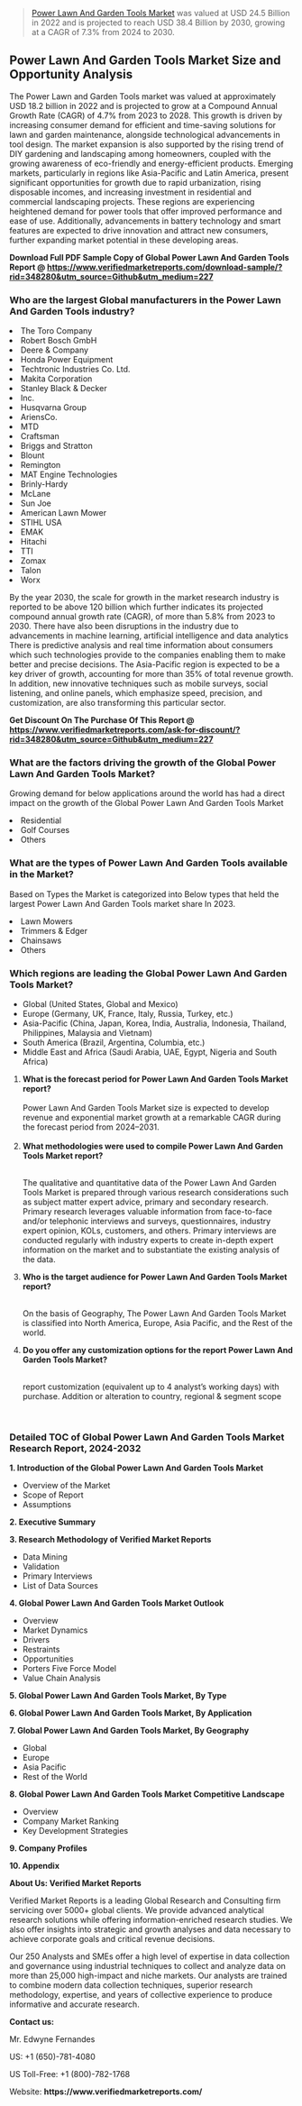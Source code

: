 <blockquote><p><p><a href="https://www.verifiedmarketreports.com/download-sample/?rid=348280&utm_source=Github&utm_medium=227" target="_blank">Power Lawn And Garden Tools Market</a> was valued at USD 24.5 Billion in 2022 and is projected to reach USD 38.4 Billion by 2030, growing at a CAGR of 7.3% from 2024 to 2030.</p></blockquote><p><h2>Power Lawn And Garden Tools Market Size and Opportunity Analysis</h2> The Power Lawn and Garden Tools market was valued at approximately USD 18.2 billion in 2022 and is projected to grow at a Compound Annual Growth Rate (CAGR) of 4.7% from 2023 to 2028. This growth is driven by increasing consumer demand for efficient and time-saving solutions for lawn and garden maintenance, alongside technological advancements in tool design. The market expansion is also supported by the rising trend of DIY gardening and landscaping among homeowners, coupled with the growing awareness of eco-friendly and energy-efficient products. Emerging markets, particularly in regions like Asia-Pacific and Latin America, present significant opportunities for growth due to rapid urbanization, rising disposable incomes, and increasing investment in residential and commercial landscaping projects. These regions are experiencing heightened demand for power tools that offer improved performance and ease of use. Additionally, advancements in battery technology and smart features are expected to drive innovation and attract new consumers, further expanding market potential in these developing areas. </p><p class=""><strong>Download Full PDF Sample Copy of Global Power Lawn And Garden Tools Report @ <a href="https://www.verifiedmarketreports.com/download-sample/?rid=348280&amp;utm_source=Github&amp;utm_medium=227" target="_blank">https://www.verifiedmarketreports.com/download-sample/?rid=348280&amp;utm_source=Github&amp;utm_medium=227</a></strong></p><h3 id="" class="">Who are the largest Global manufacturers in the Power Lawn And Garden Tools industry?</h3><p><li>The Toro Company</li><li> Robert Bosch GmbH</li><li> Deere & Company</li><li> Honda Power Equipment</li><li> Techtronic Industries Co. Ltd.</li><li> Makita Corporation</li><li> Stanley Black & Decker</li><li> Inc.</li><li> Husqvarna Group</li><li> AriensCo.</li><li> MTD</li><li> Craftsman</li><li> Briggs and Stratton</li><li> Blount</li><li> Remington</li><li> MAT Engine Technologies</li><li> Brinly-Hardy</li><li> McLane</li><li> Sun Joe</li><li> American Lawn Mower</li><li> STIHL USA</li><li> EMAK</li><li> Hitachi</li><li> TTI</li><li> Zomax</li><li> Talon</li><li> Worx</li></p><div class=""><div class="" dir="" data-message-author-role="" data-message-id="" data-message-model-slug=""><div class=""><div class=""><div class=""><div class="" dir="" data-message-author-role="" data-message-id="" data-message-model-slug=""><div class=""><div class=""><p>By the year 2030, the scale for growth in the market research industry is reported to be above 120 billion which further indicates its projected compound annual growth rate (CAGR), of more than 5.8% from 2023 to 2030. There have also been disruptions in the industry due to advancements in machine learning, artificial intelligence and data analytics There is predictive analysis and real time information about consumers which such technologies provide to the companies enabling them to make better and precise decisions. The Asia-Pacific region is expected to be a key driver of growth, accounting for more than 35% of total revenue growth. In addition, new innovative techniques such as mobile surveys, social listening, and online panels, which emphasize speed, precision, and customization, are also transforming this particular sector.</p><p><strong>Get Discount On The Purchase Of This Report @&nbsp; <a href="https://www.verifiedmarketreports.com/ask-for-discount/?rid=348280&amp;utm_source=Github&amp;utm_medium=227" target="_blank">https://www.verifiedmarketreports.com/ask-for-discount/?rid=348280&amp;utm_source=Github&amp;utm_medium=227</a></strong></p></div></div></div></div></div></div></div></div><h3 id="" class="">What are the factors driving the growth of the Global Power Lawn And Garden Tools Market?</h3><p id="" class="">Growing demand for below applications around the world has had a direct impact on the growth of the Global Power Lawn And Garden Tools Market</p><p id="" class=""><li>Residential</li><li> Golf Courses</li><li> Others</li></p><h3 id="" class="">What are the types of Power Lawn And Garden Tools available in the Market?</h3><p id="" class="">Based on Types the Market is categorized into Below types that held the largest Power Lawn And Garden Tools market share In 2023.</p><p id="" class=""><li>Lawn Mowers</li><li> Trimmers & Edger</li><li> Chainsaws</li><li> Others</li></p><h3 id="" class="">Which regions are leading the Global Power Lawn And Garden Tools Market?</h3><ul><li>Global (United States, Global and Mexico)</li><li>Europe (Germany, UK, France, Italy, Russia, Turkey, etc.)</li><li>Asia-Pacific (China, Japan, Korea, India, Australia, Indonesia, Thailand, Philippines, Malaysia and Vietnam)</li><li>South America (Brazil, Argentina, Columbia, etc.)</li><li>Middle East and Africa (Saudi Arabia, UAE, Egypt, Nigeria and South Africa)</li></ul><p><ol><li><strong>What is the forecast period for Power Lawn And Garden Tools Market report?<br /></strong><br /><span data-sheets-root="1" data-sheets-value="{&quot;1&quot;:2,&quot;2&quot;:&quot;XXXX size is expected to develop revenue and exponential market growth at a remarkable CAGR during the forecast period from 2024&ndash;2030.&quot;}" data-sheets-userformat="{&quot;2&quot;:12674,&quot;4&quot;:{&quot;1&quot;:2,&quot;2&quot;:16776960},&quot;10&quot;:2,&quot;11&quot;:0,&quot;15&quot;:&quot;Arial&quot;,&quot;16&quot;:12}">Power Lawn And Garden Tools Market size is expected to develop revenue and exponential market growth at a remarkable CAGR during the forecast period from 2024&ndash;2031.</span><br /><br /></li><li><strong>What methodologies were used to compile Power Lawn And Garden Tools Market report?<br /><br /></strong><p>The qualitative and quantitative data of the&nbsp;Power Lawn And Garden Tools Market is prepared through various research considerations such as subject matter expert advice, primary and secondary research. Primary research leverages valuable information from face-to-face and/or telephonic interviews and surveys, questionnaires, industry expert opinion, KOLs, customers, and others. Primary interviews are conducted regularly with industry experts to create in-depth expert information on the market and to substantiate the existing analysis of the data.&nbsp;</p></li><li><strong>Who is the target audience for Power Lawn And Garden Tools Market report?<br /><br /></strong><p>On the basis of Geography, The&nbsp;Power Lawn And Garden Tools Market is classified into North America, Europe, Asia Pacific, and the Rest of the world.</p></li><li><strong>Do you offer any customization options for the report Power Lawn And Garden Tools Market?<br /><br /></strong><p>report customization (equivalent up to 4 analyst&rsquo;s working days) with purchase. Addition or alteration to country, regional &amp; segment scope</p><p>&nbsp;</p></li></ol></p><h3 id="" class="">Detailed TOC of Global Power Lawn And Garden Tools Market Research Report, 2024-2032</h3><p id="" class=""><strong>1. Introduction of the Global Power Lawn And Garden Tools Market</strong></p><ul><li>Overview of the Market</li><li>Scope of Report</li><li>Assumptions</li></ul><p id="" class=""><strong>2. Executive Summary</strong></p><p id="" class=""><strong>3. Research Methodology of&nbsp;Verified Market Reports</strong></p><ul><li>Data Mining</li><li>Validation</li><li>Primary Interviews</li><li>List of Data Sources</li></ul><p id="" class=""><strong>4. Global Power Lawn And Garden Tools Market Outlook</strong></p><ul><li>Overview</li><li>Market Dynamics</li><li>Drivers</li><li>Restraints</li><li>Opportunities</li><li>Porters Five Force Model</li><li>Value Chain Analysis</li></ul><p id="" class=""><strong>5. Global Power Lawn And Garden Tools Market, By&nbsp;Type</strong></p><p id="" class=""><strong>6. Global Power Lawn And Garden Tools Market, By Application</strong></p><p id="" class=""><strong>7. Global Power Lawn And Garden Tools Market, By Geography</strong></p><ul><li>Global</li><li>Europe</li><li>Asia Pacific</li><li>Rest of the World</li></ul><p id="" class=""><strong>8. Global Power Lawn And Garden Tools Market Competitive Landscape</strong></p><ul><li>Overview</li><li>Company Market Ranking</li><li>Key Development Strategies</li></ul><p id="" class=""><strong>9. Company Profiles</strong></p><p id="" class=""><strong>10. Appendix</strong></p><p id="" class=""><strong>About Us: Verified Market Reports</strong></p><p id="" class="">Verified Market Reports is a leading Global Research and Consulting firm servicing over 5000+ global clients. We provide advanced analytical research solutions while offering information-enriched research studies. We also offer insights into strategic and growth analyses and data necessary to achieve corporate goals and critical revenue decisions.</p><p id="" class="">Our 250 Analysts and SMEs offer a high level of expertise in data collection and governance using industrial techniques to collect and analyze data on more than 25,000 high-impact and niche markets. Our analysts are trained to combine modern data collection techniques, superior research methodology, expertise, and years of collective experience to produce informative and accurate research.</p><p id="" class=""><strong>Contact us:</strong></p><p id="" class="">Mr. Edwyne Fernandes</p><p id="" class="">US: +1 (650)-781-4080</p><p id="" class="">US Toll-Free: +1 (800)-782-1768</p><p id="" class="">Website: <a target="" data-test-app-aware-link=""><strong>https://www.verifiedmarketreports.com/</strong></a></p>
